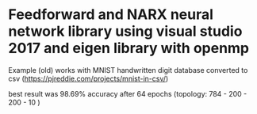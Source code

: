 # Feedforward and NARX neural network library using visual studio 2017 and eigen library with openmp

Example (old) works with MNIST handwritten digit database converted to csv (https://pjreddie.com/projects/mnist-in-csv/)

best result was 98.69% accuracy after 64 epochs (topology: 784 - 200 - 200 - 10 )
